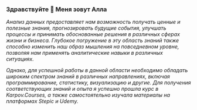 ### Здравствуйте 👋 Меня зовут Алла

*Анализ данных предоставляет нам возможность получать ценные и полезные знания, прогнозировать будущие события, улучшать процессы и принимать обоснованные решения в различных сферах жизни и бизнеса. Глубокое погружение в эту область знаний также способно изменить наш образ мышления на повседневном уровне, позволяя нам применять аналитические навыки в различных ситуациях.*

*Однако, для успешной работы в данной области необходимо обладать широким спектром знаний в различных направлениях, включая программирование, статистику, визуализацию и другие. Для получения соответствующих знаний и опыта я успешно прошла курс в Karpov.Courses, а также самостоятельно изучала материалы на платформах Stepic и Udemy.*

<!--
**ShakurovaAlla/ShakurovaAlla** is a ✨ _special_ ✨ repository because its `README.md` (this file) appears on your GitHub profile.

Here are some ideas to get you started:

- 🔭 I’m currently working on ...
- 🌱 I’m currently learning ...
- 👯 I’m looking to collaborate on ...
- 🤔 I’m looking for help with ...
- 💬 Ask me about ...
- 📫 How to reach me: ...
- 😄 Pronouns: ...
- ⚡ Fun fact: ...
-->
